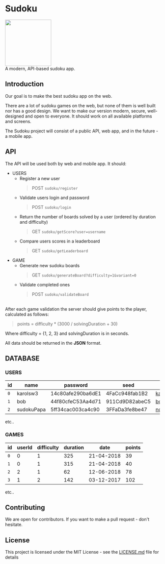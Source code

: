 # Sudoku
<img src="https://image.ibb.co/gHVBAT/sudoku.png" height="150"><br>
A modern, API-based sudoku app.

## Introduction

Our goal is to make the best sudoku app on the web.

There are a lot of sudoku games on the web, but none of them is well built nor has a good design.
We want to make our version modern, secure, well-designed and open to everyone. It should work on all available platforms and screens.

The Sudoku project will consist of a public API, web app, and in the future - a mobile app.

## API

The API will be used both by web and mobile app.
It should:
  - USERS
    - Register a new user
      > POST ``sudoku/register``
    - Validate users login and password
      > POST ``sudoku/login``
    - Return the number of boards solved by a user (ordered by duration and difficulty) 
      > GET ``sudoku/getScore?user=username``
    - Compare users scores in a leaderboard
      > GET ``sudoku/getLeaderboard``
  - GAME
    - Generate new sudoku boards
      > GET ``sudoku/generateBoard?difficulty=1&variant=0``
    - Validate completed ones
      > POST ``sudoku/validateBoard``

<br>
After each game validation the server should give points to the player, calculated as follows:

> points = difficulty * (3000 / solvingDuration + 30)

Where difficulty = {1, 2, 3} and solvingDuration is in seconds.

All data should be returned in the <b>JSON</b> format.

## DATABASE

### USERS
| id | name | password | seed | email | role |
|---|---|---|---|---|---|
|``0``|karolsw3|14c80afe290ba6dE1|4FaCc948fab1B2|karol.sw3@gmail.com|admin|
|``1``|bob|44f80cfeC53Aa4d71|911Cd9D82abeC5|bob@blob.com|user|
|``2``|sudokuPapa|5ff34cac003ca4c90|3FFaDa3fe8be47|noobfrom@minecraft.net|user|
etc..

### GAMES

| id | userId | difficulty | duration | date | points |
|---|---|---|---|---|---|
|``0``|0|1|325|21-04-2018|39|
|``1``|0|1|315|21-04-2018|40|
|``2``|2|1|62|12-06-2018|78|
|``3``|1|2|142|03-12-2017|102|
etc..

## Contributing

We are open for contributors. If you want to make a pull request - don't hesitate.

## License

This project is licensed under the MIT License - see the [LICENSE.md](LICENSE.md) file for details
